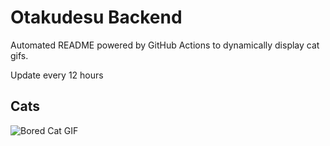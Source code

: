 # Otakudesu Backend

Automated README powered by GitHub Actions to dynamically display cat gifs.

 Update every 12 hours

## Cats

![Bored Cat GIF](https://media0.giphy.com/media/mlvseq9yvZhba/200.gif?cid=9acd02darez1ia42v47c4l2rhmw19xu0k0o5tc8sr6dcu56a&ep=v1_gifs_search&rid=200.gif&ct=g)
